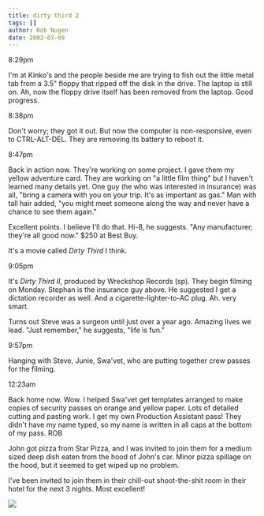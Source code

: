 ```yaml
---
title: dirty third 2
tags: []
author: Rob Nugen
date: 2002-07-09
---
```


<p class=date>8:29pm</p>

<p>I'm at Kinko's and the people beside me are trying to fish out the
little metal tab from a 3.5" floppy that ripped off the disk in the
drive.  The laptop is still on.  Ah, now the floppy drive itself has
been removed from the laptop.  Good progress.</p>

<p class=date>8:38pm</p>

<p>Don't worry; they got it out.  But now the computer is
non-responsive, even to CTRL-ALT-DEL.  They are removing its battery
to reboot it.</p>

<p class=date>8:47pm</p>

<p>Back in action now.  They're working on some project. I gave them
my yellow adventure card.  They are working on "a little film thing"
but I haven't learned many details yet.  One guy (he who was
interested in insurance) was all, "bring a camera with you on your
trip.  It's as important as gas."  Man with tall hair added, "you
might meet someone along the way and never have a chance to see them
again."</p>

<p>Excellent points.  I believe I'll do that.  Hi-8, he suggests.
"Any manufacturer; they're all good now."  $250 at Best Buy.</p>

<p>It's a movie called <em>Dirty Third</em> I think.</p>

<p class=date>9:05pm</p>

<p>It's <em>Dirty Third II</em>, produced by Wreckshop Records (sp).
They begin filming on Monday.  Stephan is the insurance guy above.  He
suggested I get a dictation recorder as well.  And a
cigarette-lighter-to-AC plug.  Ah. very smart.</p>

<p>Turns out Steve was a surgeon until just over a year ago.  Amazing
lives we lead.  "Just remember," he suggests, "life is fun."</p>

<p class=date>9:57pm</p>

<p>Hanging with Steve, Junie, Swa'vet, who are putting together crew
passes for the filming.</p>

<p class=date>12:23am</p>

<p>Back home now.  Wow.  I helped Swa'vet get templates arranged to
make copies of security passes on orange and yellow paper.  Lots of
detailed cutting and pasting work.  I get my own Production Assistant
pass!  They didn't have my name typed, so my name is written in all
caps at the bottom of my pass.  ROB</p>

<p>John got pizza from Star Pizza, and I was invited to join them for
a medium sized deep dish eaten from the hood of John's car.  Minor
pizza spillage on the hood, but it seemed to get wiped up no
problem.</p>

<p>I've been invited to join them in their chill-out shoot-the-shit
room in their hotel for the next 3 nights.  Most excellent!</p>

<p><img src="/images/rob/wL-ROB.gif"/></p>
